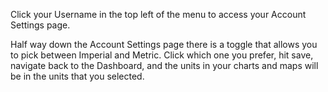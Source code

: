 Click your Username in the top left of the menu to access your Account Settings page.

Half way down the Account Settings page there is a toggle that allows you to pick between Imperial and Metric. Click which one you prefer, hit save, navigate back to the Dashboard, and the units in your charts and maps will be in the units that you selected.